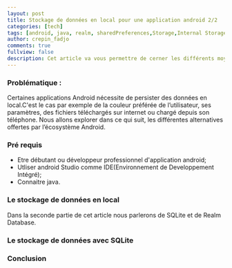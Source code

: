 ```yaml
---
layout: post
title: Stockage de données en local pour une application android 2/2
categories: [tech]
tags: [android, java, realm, sharedPreferences,Storage,Internal Storage,External Storage,database,SQLite]
author: crepin_fadjo
comments: true
fullview: false
description: Cet article va vous permettre de cerner les différents moyens pour stocker vos données en local pour une application android.
---
```

### Problématique :
Certaines applications Android nécessite de persister des données en local.C'est le cas par exemple de la couleur préférée de l’utilisateur, ses paramètres, des fichiers téléchargés sur internet ou chargé depuis son téléphone. Nous allons explorer dans ce qui suit, les différentes alternatives offertes par l’écosystème Android.


### Pré requis 

* Etre débutant ou développeur professionnel d'application android;
* Utliser android Studio comme IDE(Environnement de Developpement Intégré);
* Connaitre java.

###  Le stockage de données en local 
Dans la seconde partie de cet article nous parlerons de SQLite et de Realm Database.

###  Le stockage de données avec SQLite

### Conclusion  
 


